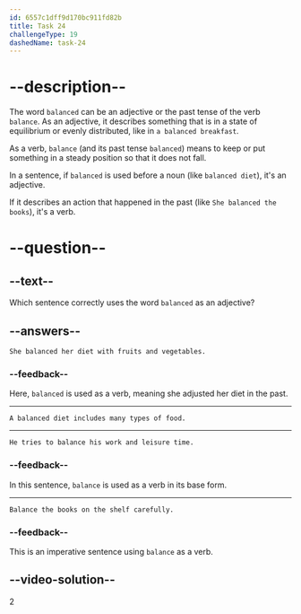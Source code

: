 ```yaml
---
id: 6557c1dff9d170bc911fd82b
title: Task 24
challengeType: 19
dashedName: task-24
---
```


# --description--

The word `balanced` can be an adjective or the past tense of the verb `balance`. As an adjective, it describes something that is in a state of equilibrium or evenly distributed, like in `a balanced breakfast`. 

As a verb, `balance` (and its past tense `balanced`) means to keep or put something in a steady position so that it does not fall. 

In a sentence, if `balanced` is used before a noun (like `balanced diet`), it's an adjective.

If it describes an action that happened in the past (like `She balanced the books`), it's a verb.

# --question--

## --text--

Which sentence correctly uses the word `balanced` as an adjective?

## --answers--

`She balanced her diet with fruits and vegetables.`

### --feedback--

Here, `balanced` is used as a verb, meaning she adjusted her diet in the past.

---

`A balanced diet includes many types of food.`

---

`He tries to balance his work and leisure time.`

### --feedback--

In this sentence, `balance` is used as a verb in its base form.

---

`Balance the books on the shelf carefully.`

### --feedback--

This is an imperative sentence using `balance` as a verb.

## --video-solution--

2
